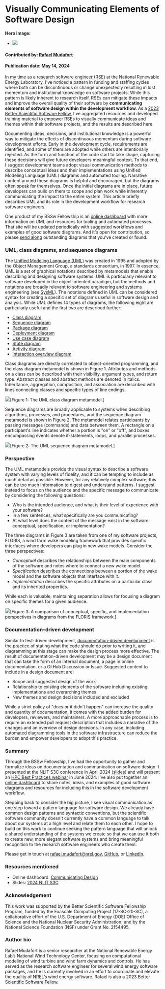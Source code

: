 # Visually Communicating Elements of Software Design

**Hero Image:**

 - <img src='../../images/hero-design.png' />

#### Contributed by: [Rafael Mudafort](https://github.com/rafmudaf)

#### Publication date: May 14, 2024

In my time as a [research software engineer (RSE)](https://society-rse.org/about/) at the National Renewable Energy Laboratory,
I've noticed a pattern in funding and staffing cycles where both can be discontinuous or change unexpectedly resulting in lost momentum and institutional knowledge on software projects.
While this pattern is likely inherent to research itself, RSEs can mitigate these impacts and improve the overall quality of their software by **communicating elements of software design within the development workflow.**
As a [2023 Better Scientific Software Fellow](https://bssw.io/fellows/rafael-mudafort), I've aggregated resources and developed training material to empower RSEs to visually communicate ideas and themes within their software projects, and the results are described here.

Documenting ideas, decisions, and institutional knowledge is a powerful way to mitigate the effects of discontinuous momentum during software development efforts.
Early in the development cycle, requirements are identified, and some of them are adopted while others are intentionally rejected.
As the form and function of the code start to take shape, capturing these decisions will give future developers meaningful context.
To that end, I suggest development teams adopt visual communication methods to describe conceptual ideas and their implementations using Unified Modeling Language (UML) diagrams and automated tooling.
Narrative content around these diagrams is helpful and encouraged, but the diagrams often speak for themselves.
Once the initial diagrams are in place, future developers can build on them to scope and plan work while inherently communicating the impact to the entire system.
This article briefly describes UML and its role in the development workflow for research software engineers.

One product of my BSSw Fellowship is an [online dashboard](https://rafmudaf.github.io/communicating-design/intro.html)
with more information on UML and resources for tooling and automated processes.
That site will be updated periodically with suggested workflows and examples of good software diagrams.
And it's open for contribution, so please [send along](https://github.com/rafmudaf/communicating-design/pulls)
outstanding diagrams that you've created or found.

### UML, class diagrams, and sequence diagrams

The [Unified Modeling Language (UML)](https://en.wikipedia.org/wiki/Unified_Modeling_Language) was created in 1995 and adopted by the Object Management Group, a standards consortium, in 1997.
In essence, UML is a set of graphical notations described by metamodels that enable describing and designing software systems.
UML is particularly relevant to software developed in the object-oriented paradigm, but the methods and notations are broadly relevant to software engineering and systems engineering (see [SysML](https://sysml.org)).
The notations defined in UML can be considered syntax for creating a specific set of diagrams useful in software design and analysis.
While UML defines 14 types of diagrams, the following eight are particularly useful and the first two are described further:
- [Class diagram](https://en.wikipedia.org/wiki/Class_diagram)
- [Sequence diagram](https://en.wikipedia.org/wiki/Sequence_diagram)
- [Package diagram](https://en.wikipedia.org/wiki/Package_diagram)
- [Deployment diagram](https://en.wikipedia.org/wiki/Deployment_diagram)
- [Use case diagram](https://en.wikipedia.org/wiki/Use_case_diagram)
- [State diagram](https://en.wikipedia.org/wiki/State_diagram)
- [Activity diagram](https://en.wikipedia.org/wiki/Activity_diagram)
- [Interaction overview diagram](https://en.wikipedia.org/wiki/Interaction_overview_diagram)

Class diagrams are directly correlated to object-oriented programming, and the class diagram metamodel is shown in Figure 1.
Attributes and methods on a class can be described with their visibility, argument types, and return type.
Abstract classes and abstract methods are denoted in italics.
Inheritance, aggregation, composition, and association are described with lines connecting classes and specific types of line endings.

<img src='../../images/Blog_2024_class_metamodel.png' class='page lightbox'/>[Figure 1: The UML class diagram metamodel.]

Sequence diagrams are broadly applicable to systems when describing algorithms, processes, and procedures, and the sequence diagram metamodel is shown in Figure 2.
The metamodel relates participants by passing messages (commands) and data between them.
A rectangle on a participant's line indicates whether a portion is "on" or "off", and boxes encompassing events denote if-statements, loops, and parallel processes.

<img src='../../images/Blog_2024_sequence_metamodel.png' class='page lightbox'/>[Figure 2: The UML sequence diagram metamodel.]

### Perspective

The UML metamodels provide the visual syntax to describe a software system with varying levels of fidelity, and it can be tempting to include as much detail as possible.
However, for any relatively complex software, this can be too much information to digest and understand patterns.
I suggest instead to focus on the audience and the specific message to communicate by considering the following questions:

- Who is the intended audience, and what is their level of experience with your software?
- In a few sentences, what specifically are you communicating?
- At what level does the content of the message exist in the software: conceptual, specification, or implementation?

The three diagrams in Figure 3 are taken from one of my software projects, FLORIS, a wind farm wake modeling framework that provides specific interfaces where developers can plug in new wake models.
Consider the three perspectives:

- *Conceptual* describes the relationships between the main components of the software and notes where to connect a new wake model.
- *Specification* describes the connections between a portion of the wake model and the software objects that interface with it.
- *Implementation* describes the specific attributes on a particular class and its inherited properties.

While each is valuable, maintaining separation allows for focusing a diagram on specific themes for a given audience.

<img src='../../images/Blog_2024_perspectives.png' class='page lightbox'/>[Figure 3: A comparison of conceptual, specific, and implementation perspectives in diagrams from the FLORIS framework.]

### Documentation-driven development

Similar to test-driven development, [documentation-driven development](https://www.writethedocs.org/videos/portland/2019/lessons-learned-in-a-year-of-docs-driven-development-jessica-parsons/)
is the practice of stating what the code should do prior to writing it,
and diagramming at this stage can make the design process more effective.
The result of documentation-driven development may be a design document that can take the form
of an internal document, a page in online documentation, or a GitHub Discussion or Issue.
Suggested content to include in a design document are:

- Scope and suggested design of the work
- Relationship to existing elements of the software including existing implementations and overarching themes
- New themes and design decisions included and excluded

While a strict policy of "docs or it didn't happen" can increase the quality and quantity of documentation, it comes with the added burden for developers, reviewers, and maintainers.
A more approachable process is to require an extended pull request description that includes a narrative of the changes and an overview of design decisions.
In any case, including automated diagramming tools in the software infrastructure can reduce the burden
and empower developers to adopt this practice.

### Summary

Through the BSSw Fellowship, I've had the opportunity to gather and formalize ideas on documentation and communication on software design.
I presented at the NLIT S3C conference in April 2024 ([slides](https://rafmudaf.github.io/communicating-design/_downloads/67486fd27e6ced8dd8672408a18de874/nlit_s3c.pdf))
and will present an [HPC Best Practices webinar](https://ideas-productivity.org/resources/series/hpc-best-practices-webinars/) in June 2024.
I've also put together an [online dashboard](https://rafmudaf.github.io/communicating-design/intro.html)
to share notes, ideas, and examples of good software diagrams and resources for including this in the software development workflow.

Stepping back to consider the big picture, I see visual communication as one step toward a pattern language for software design.
We already have common design patterns and syntactic conventions, but the scientific software community doesn't currently have a common language to talk about our systems at a high level and relate them to each other.
I hope to build on this work to continue seeking the pattern language that will unlock a shared understanding of the systems we create so that we can use it both to create new, more elegant software systems and bring meaningful recognition to the research software engineers who create them.

Please get in touch at rafael.mudafort@nrel.gov, [GitHub](https://github.com/rafmudaf), or [LinkedIn](https://www.linkedin.com/in/rafmudaf/).

### Resources mentioned

- Online dashboard: [Communicating Design](https://rafmudaf.github.io/communicating-design/intro.html)
- Slides: [2024 NLIT S3C](https://rafmudaf.github.io/communicating-design/_downloads/67486fd27e6ced8dd8672408a18de874/nlit_s3c.pdf)

### Acknowledgement

This work was supported by the Better Scientific Software Fellowship Program, funded by the Exascale Computing Project (17-SC-20-SC), a collaborative effort of the U.S. Department of Energy (DOE) Office of Science and the National Nuclear Security Administration; and by the National Science Foundation (NSF) under Grant No. 2154495.

### Author bio

Rafael Mudafort is a senior researcher at the National Renewable Energy Lab’s National Wind Technology Center,
focusing on computational modeling of wind turbine and wind farm dynamics and controls.
He has served as the research software engineer for several wind energy software packages,
and he is currently involved in an effort to coordinate and elevate the quality of NREL’s wind energy software.
Rafael is also a 2023 Better Scientific Software Fellow.

<!---
Publish: yes
Track: experience
Topics: documentation, design
--->

